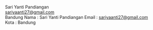 Sari Yanti Pandiangan <br> sariyaanti27@gmail.com <br> Bandung 
Nama   : Sari Yanti Pandiangan
Email  : sariyaanti27@gmail.com
Kota   : Bandung
